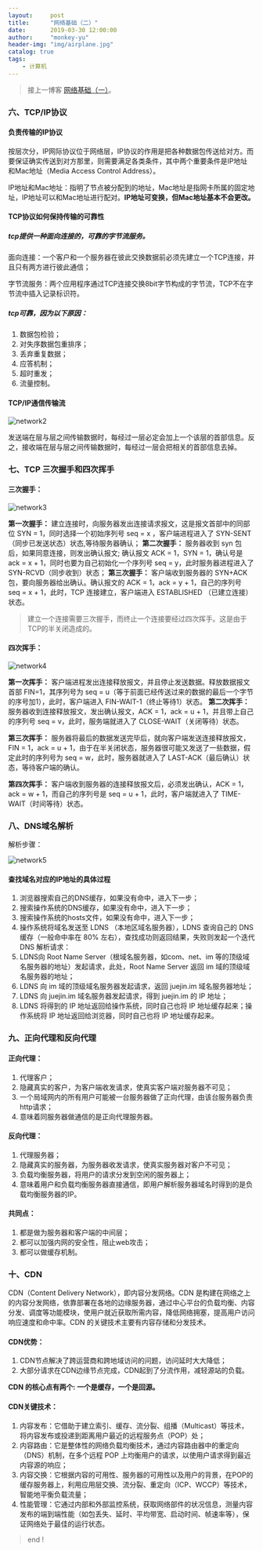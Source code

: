 ```yaml
---
layout:     post
title:      "网络基础（二）"
date:       2019-03-30 12:00:00
author:     "monkey-yu"
header-img: "img/airplane.jpg"
catalog: true
tags:
    - 计算机
---
```

> 接上一博客 [网络基础（一）](https://monkey-yu.github.io/2019/03/29/network1.html)。

### 六、TCP/IP协议

#### 负责传输的IP协议

按层次分，IP网际协议位于网络层，IP协议的作用是把各种数据包传送给对方。而要保证确实传送到对方那里，则需要满足各类条件，其中两个重要条件是IP地址 和Mac地址（Media Access Control Address）。

IP地址和Mac地址：指明了节点被分配到的地址，Mac地址是指网卡所属的固定地址，IP地址可以和Mac地址进行配对。**IP地址可变换，但Mac地址基本不会更改。**

#### TCP协议如何保持传输的可靠性

##### tcp提供一种面向连接的，可靠的字节流服务。

面向连接：一个客户和一个服务器在彼此交换数据前必须先建立一个TCP连接，并且只有两方进行彼此通信；

字节流服务：两个应用程序通过TCP连接交换8bit字节构成的字节流，TCP不在字节流中插入记录标识符。

##### tcp可靠，因为以下原因：

1. 数据包检验；
2. 对失序数据包重排序；
3. 丢弃重复数据；
4. 应答机制；
5. 超时重发；
6. 流量控制。

#### TCP/IP通信传输流

![network2](/img/post_img/network/network2.jpg)

发送端在层与层之间传输数据时，每经过一层必定会加上一个该层的首部信息。反之，接收端在层与层之间传输数据时，每经过一层会把相关的首部信息去掉。

### 七、TCP 三次握手和四次挥手

#### 三次握手：

![network3](/img/post_img/network/network3.jpg)

**第一次握手：**
建立连接时，向服务器发出连接请求报文，这是报文首部中的同部位 SYN = 1，同时选择一个初始序列号 seq = x ，客户端进程进入了 SYN-SENT （同步已发送状态）状态,等待服务器确认；
**第二次握手：**
服务器收到 syn 包后，如果同意连接，则发出确认报文; 确认报文 ACK = 1，SYN = 1，确认号是 ack = x + 1，同时也要为自己初始化一个序列号 seq = y，此时服务器进程进入了 SYN-RCVD（同步收到）状态；
**第三次握手：**
客户端收到服务器的 SYN+ACK 包，要向服务器给出确认。确认报文的 ACK = 1，ack = y + 1，自己的序列号 seq = x + 1，此时，TCP 连接建立，客户端进入 ESTABLISHED （已建立连接）状态。

> 建立一个连接需要三次握手，而终止一个连接要经过四次挥手。这是由于TCP的半关闭造成的。

#### 四次挥手：

![network4](/img/post_img/network/network4.jpg)

**第一次挥手：**
客户端进程发出连接释放报文，并且停止发送数据。释放数据报文首部 FIN=1，其序列号为 seq = u（等于前面已经传送过来的数据的最后一个字节的序号加1），此时，客户端进入 FIN-WAIT-1（终止等待1）状态。
**第二次挥手：**
服务器收到连接释放报文，发出确认报文，ACK = 1，ack = u + 1，并且带上自己的序列号 seq = v，此时，服务端就进入了 CLOSE-WAIT（关闭等待）状态。

**第三次挥手：**
服务器将最后的数据发送完毕后，就向客户端发送连接释放报文，FIN = 1，ack = u + 1，由于在半关闭状态，服务器很可能又发送了一些数据，假定此时的序列号为 seq = w，此时，服务器就进入了 LAST-ACK（最后确认）状态，等待客户端的确认。  

**第四次挥手：**
客户端收到服务器的连接释放报文后，必须发出确认，ACK = 1，ack = w + 1，而自己的序列号是 seq = u + 1，此时，客户端就进入了 TIME-WAIT（时间等待）状态。

### 八、DNS域名解析

解析步骤：

![network5](/img/post_img/network/network5.jpg)

#### 查找域名对应的IP地址的具体过程

1. 浏览器搜索自己的DNS缓存，如果没有命中，进入下一步；
2. 搜索操作系统的DNS缓存，如果没有命中，进入下一步；
3. 搜索操作系统的hosts文件，如果没有命中，进入下一步；
4. 操作系统将域名发送至 LDNS （本地区域名服务器），LDNS 查询自己的 DNS 缓存（一般命中率在 80% 左右），查找成功则返回结果，失败则发起一个迭代 DNS 解析请求：
5. LDNS向 Root Name Server（根域名服务器，如com、net、im 等的顶级域名服务器的地址）发起请求，此处，Root Name Server 返回 im 域的顶级域名服务器的地址；
6. LDNS 向 im 域的顶级域名服务器发起请求，返回 juejin.im 域名服务器地址；
7. LDNS 向 juejin.im 域名服务器发起请求，得到 juejin.im 的 IP 地址；
8. LDNS 将得到的 IP 地址返回给操作系统，同时自己也将 IP 地址缓存起来；操作系统将 IP 地址返回给浏览器，同时自己也将 IP 地址缓存起来。

### 九、正向代理和反向代理

#### 正向代理：

1. 代理客户；
2. 隐藏真实的客户，为客户端收发请求，使真实客户端对服务器不可见；
3. 一个局域网内的所有用户可能被一台服务器做了正向代理，由该台服务器负责http请求；
4. 意味着同服务器做通信的是正向代理服务器。

#### 反向代理：

1. 代理服务器；
2. 隐藏真实的服务器，为服务器收发请求，使真实服务器对客户不可见；
3. 负载均衡服务器，将用户的请求分发到空闲的服务器上；
4. 意味着用户和负载均衡服务器直接通信，即用户解析服务器域名时得到的是负载均衡服务器的IP。

#### 共同点：

1. 都是做为服务器和客户端的中间层；
2. 都可以加强内网的安全性，阻止web攻击；
3. 都可以做缓存机制。

### 十、CDN 

CDN（Content Delivery Network），即内容分发网络。CDN 是构建在网络之上的内容分发网络，依靠部署在各地的边缘服务器，通过中心平台的负载均衡、内容分发、调度等功能模块，使用户就近获取所需内容，降低网络拥塞，提高用户访问响应速度和命中率。CDN 的关键技术主要有内容存储和分发技术。

#### CDN优势：

1. CDN节点解决了跨运营商和跨地域访问的问题，访问延时大大降低；
2. 大部分请求在CDN边缘节点完成，CDN起到了分流作用，减轻源站的负载。

**CDN 的核心点有两个: 一个是缓存，一个是回源。**

#### CDN关键技术：

1. 内容发布：它借助于建立索引、缓存、流分裂、组播（Multicast）等技术，将内容发布或投递到距离用户最近的远程服务点（POP）处；
2. 内容路由：它是整体性的网络负载均衡技术，通过内容路由器中的重定向（DNS）机制，在多个远程 POP 上均衡用户的请求，以使用户请求得到最近内容源的响应；
3. 内容交换：它根据内容的可用性、服务器的可用性以及用户的背景，在POP的缓存服务器上，利用应用层交换、流分裂、重定向（ICP、WCCP）等技术，智能地平衡负载流量；
4. 性能管理：它通过内部和外部监控系统，获取网络部件的状况信息，测量内容发布的端到端性能（如包丢失、延时、平均带宽、启动时间、帧速率等），保证网络处于最佳的运行状态。

> end !